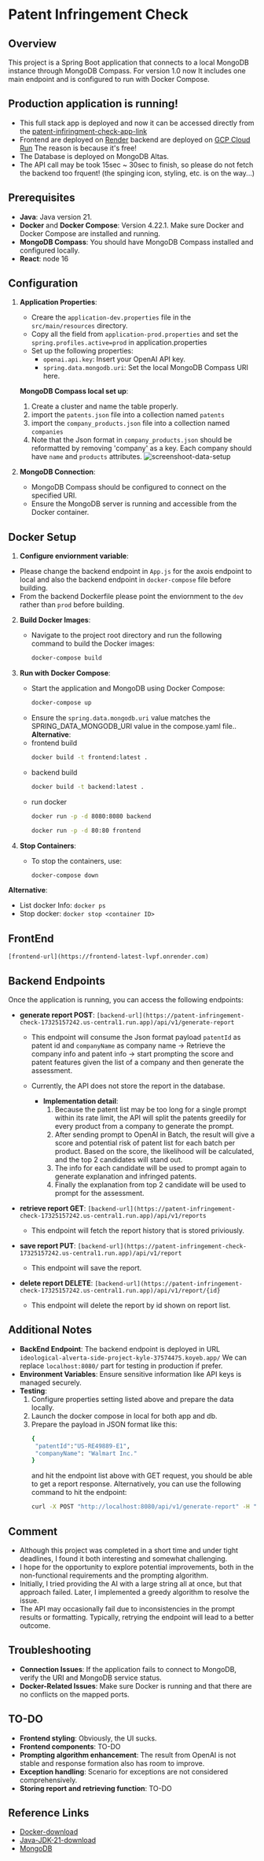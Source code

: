 # Patent Infringement Check

## Overview
This project is a Spring Boot application that connects to a local MongoDB instance through MongoDB Compass. For version 1.0 now It includes one main endpoint and is configured to run with Docker Compose.

## Production application is running!
- This full stack app is deployed and now it can be accessed directly from the [patent-infiringment-check-app-link](https://frontend-latest-lvpf.onrender.com)
- Frontend are deployed on [Render](https://render.com/) backend are deployed on [GCP Cloud Run](https://cloud.google.com) The reason is because it's free!
- The Database is deployed on MongoDB Altas.
- The API call may be took 15sec ~ 30sec to finish, so please do not fetch the backend too frquent! (the spinging icon, styling, etc. is on the way...) 

## Prerequisites
- **Java**: Java version 21.
- **Docker** and **Docker Compose**: Version 4.22.1. Make sure Docker and Docker Compose are installed and running.
- **MongoDB Compass**: You should have MongoDB Compass installed and configured locally.
- **React**: node 16

## Configuration
1. **Application Properties**: 
   - Creare the `application-dev.properties` file in the `src/main/resources` directory.
   - Copy all the field from `application-prod.properties` and set the `spring.profiles.active=prod` in application.properties
   - Set up the following properties: 
     - `openai.api.key`: Insert your OpenAI API key.
     - `spring.data.mongodb.uri`: Set the local MongoDB Compass URI here.
       
   **MongoDB Compass local set up**:
     1. Create a cluster and name the table properly.
     2. import the `patents.json` file into a collection named `patents`
     3. import the `company_products.json` file into a collection named `companies`
     4. Note that the Json format in `company_products.json` should be reformatted by removing 'company' as a key. Each company should have `name` and `products` attributes.
        ![screenshoot-data-setup](https://github.com/user-attachments/assets/9439ffe8-8a24-434c-8784-2a892e5a1d42)

       
2. **MongoDB Connection**:
   - MongoDB Compass should be configured to connect on the specified URI.
   - Ensure the MongoDB server is running and accessible from the Docker container.

## Docker Setup
1.   **Configure enviornment variable**:
   - Please change the backend endpoint in `App.js` for the axois endpoint to local and also the backend endpoint in `docker-compose` file before building.
   - From the backend Dockerfile please point the enviornment to the `dev` rather than `prod` before building.
2. **Build Docker Images**:
   - Navigate to the project root directory and run the following command to build the Docker images:
     ```bash
     docker-compose build
     ```

3. **Run with Docker Compose**:
   - Start the application and MongoDB using Docker Compose:
     ```bash
     docker-compose up
     ```
   - Ensure the `spring.data.mongodb.uri` value matches the SPRING_DATA_MONGODB_URI value in the compose.yaml file..
**Alternative**:
   - frontend build
     ```bash
     docker build -t frontend:latest .
     ```
   - backend build
     ```bash
     docker build -t backend:latest .
     ```
   - run docker
     ```bash
     docker run -p -d 8080:8080 backend
     ```
     ```bash
     docker run -p -d 80:80 frontend
     ```

4. **Stop Containers**:
   - To stop the containers, use:
     ```bash
     docker-compose down
     ```
**Alternative**:
  - List docker Info:
    `docker ps`
  - Stop docker:
    `docker stop <container ID>`
    
## FrontEnd
`[frontend-url](https://frontend-latest-lvpf.onrender.com)`
## Backend Endpoints
Once the application is running, you can access the following endpoints:

- **generate report POST**: `[backend-url](https://patent-infringement-check-17325157242.us-central1.run.app)/api/v1/generate-report`
  - This endpoint will consume the Json format payload `patentId` as patent id and `companyName` as company name -> Retrieve the company info and patent info -> start prompting the score and patent features given the list of a company and then generate the assessment.
  - Currently, the API does not store the report in the database.
    
    - **Implementation detail**:
       1. Because the patent list may be too long for a single prompt within its rate limit, the API will split the patents greedily for every product from a company to generate the prompt.
       2. After sending prompt to OpenAI in Batch, the result will give a score and potential risk of patent list for each batch per product. Based on the score, the likelihood will be calculated, and the top 2 candidates will stand out.
       3. The info for each candidate will be used to prompt again to generate explanation and infringed patents.
       4. Finally the explanation from top 2 candidate will be used to prompt for the assessment.
          
- **retrieve report GET**: `[backend-url](https://patent-infringement-check-17325157242.us-central1.run.app)/api/v1/reports`
  - This endpoint will fetch the report history that is stored priviously.
- **save report PUT**: `[backend-url](https://patent-infringement-check-17325157242.us-central1.run.app)/api/v1/report`
  - This endpoint will save the report.
- **delete report DELETE**: `[backend-url](https://patent-infringement-check-17325157242.us-central1.run.app)/api/v1/report/{id}`
  - This endpoint will delete the report by id shown on report list.

## Additional Notes
- **BackEnd Endpoint**: The backend endpoint is deployed in URL `ideological-alverta-side-project-kyle-37574475.koyeb.app/` We can replace `localhost:8080/` part for testing in production if prefer.
- **Environment Variables**: Ensure sensitive information like API keys is managed securely.
- **Testing**:
  1. Configure properties setting listed above and prepare the data locally.
  2. Launch the docker compose in local for both app and db.
  3. Prepare the payload in JSON format like this:
     ```bash
     {
      "patentId":"US-RE49889-E1",
      "companyName": "Walmart Inc."
     }
     ```
     and hit the endpoint list above with GET request, you should be able to get a report response.
     Alternatively, you can use the following command to hit the endpoint:
       ```bash
       curl -X POST "http://localhost:8080/api/v1/generate-report" -H "Content-Type: application/json" -d `{"patentId":"US-RE49889-E1", "companyName": "Walmart Inc."}`
       ```

## Comment
- Although this project was completed in a short time and under tight deadlines, I found it both interesting and somewhat challenging.
- I hope for the opportunity to explore potential improvements, both in the non-functional requirements and the prompting algorithm.
- Initially, I tried providing the AI with a large string all at once, but that approach failed. Later, I implemented a greedy algorithm to resolve the issue.
- The API may occasionally fail due to inconsistencies in the prompt results or formatting. Typically, retrying the endpoint will lead to a better outcome.

## Troubleshooting
- **Connection Issues**: If the application fails to connect to MongoDB, verify the URI and MongoDB service status.
- **Docker-Related Issues**: Make sure Docker is running and that there are no conflicts on the mapped ports.

## TO-DO
- **Frontend styling**: Obviously, the UI sucks.
- **Frontend components**: TO-DO
- **Prompting algorithm enhancement**: The result from OpenAI is not stable and response formation also has room to improve.
- **Exception handling**: Scenario for exceptions are not considered comprehensively.
- **Storing report and retrieving function**: TO-DO

## Reference Links
- [Docker-download](https://gist.github.com/kupietools/2f9f085228d765da579f0f0702bec33c)
- [Java-JDK-21-download](https://www.oracle.com/java/technologies/downloads/)
- [MongoDB](https://www.mongodb.com/products/platform/atlas-database)